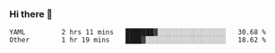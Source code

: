 ### Hi there 👋


<!--START_SECTION:waka-->

```text
YAML         2 hrs 11 mins   ███████▓░░░░░░░░░░░░░░░░░   30.68 %
Other        1 hr 19 mins    ████▓░░░░░░░░░░░░░░░░░░░░   18.62 %
```

<!--END_SECTION:waka-->

<!--
**ssrahul96/ssrahul96** is a ✨ _special_ ✨ repository because its `README.md` (this file) appears on your GitHub profile.

Here are some ideas to get you started:

- 🔭 I’m currently working on ...
- 🌱 I’m currently learning ...
- 👯 I’m looking to collaborate on ...
- 🤔 I’m looking for help with ...
- 💬 Ask me about ...
- 📫 How to reach me: ...
- 😄 Pronouns: ...
- ⚡ Fun fact: ...
-->
